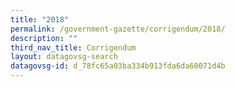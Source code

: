 ```yaml
---
title: "2018"
permalink: /government-gazette/corrigendum/2018/
description: ""
third_nav_title: Corrigendum
layout: datagovsg-search
datagovsg-id: d_78fc65a03ba334b913fda6da60071d4b
---
```

